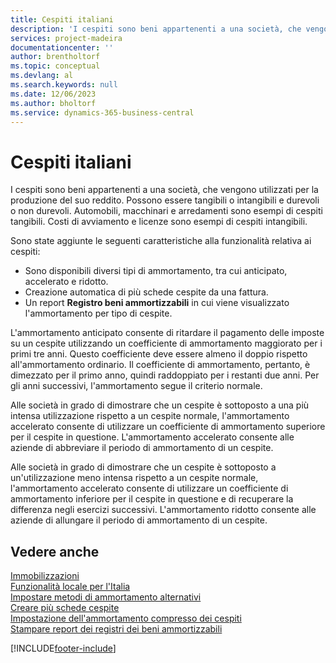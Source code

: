 ```yaml
---
title: Cespiti italiani
description: 'I cespiti sono beni appartenenti a una società, che vengono utilizzati per la produzione del suo reddito. Questo articolo descrive l''uso della funzionalità dei cespiti.'
services: project-madeira
documentationcenter: ''
author: brentholtorf
ms.topic: conceptual
ms.devlang: al
ms.search.keywords: null
ms.date: 12/06/2023
ms.author: bholtorf
ms.service: dynamics-365-business-central
---
```

# Cespiti italiani
I cespiti sono beni appartenenti a una società, che vengono utilizzati per la produzione del suo reddito. Possono essere tangibili o intangibili e durevoli o non durevoli. Automobili, macchinari e arredamenti sono esempi di cespiti tangibili. Costi di avviamento e licenze sono esempi di cespiti intangibili.  

Sono state aggiunte le seguenti caratteristiche alla funzionalità relativa ai cespiti:  

- Sono disponibili diversi tipi di ammortamento, tra cui anticipato, accelerato e ridotto.  
- Creazione automatica di più schede cespite da una fattura.  
- Un report **Registro beni ammortizzabili** in cui viene visualizzato l'ammortamento per tipo di cespite.  

L'ammortamento anticipato consente di ritardare il pagamento delle imposte su un cespite utilizzando un coefficiente di ammortamento maggiorato per i primi tre anni. Questo coefficiente deve essere almeno il doppio rispetto all'ammortamento ordinario. Il coefficiente di ammortamento, pertanto, è dimezzato per il primo anno, quindi raddoppiato per i restanti due anni. Per gli anni successivi, l'ammortamento segue il criterio normale.  

Alle società in grado di dimostrare che un cespite è sottoposto a una più intensa utilizzazione rispetto a un cespite normale, l'ammortamento accelerato consente di utilizzare un coefficiente di ammortamento superiore per il cespite in questione. L'ammortamento accelerato consente alle aziende di abbreviare il periodo di ammortamento di un cespite.  

Alle società in grado di dimostrare che un cespite è sottoposto a un'utilizzazione meno intensa rispetto a un cespite normale, l'ammortamento accelerato consente di utilizzare un coefficiente di ammortamento inferiore per il cespite in questione e di recuperare la differenza negli esercizi successivi. L'ammortamento ridotto consente alle aziende di allungare il periodo di ammortamento di un cespite.  

## Vedere anche  
 [Immobilizzazioni](../../fa-manage.md)     
 [Funzionalità locale per l'Italia](italy-local-functionality.md)   
 [Impostare metodi di ammortamento alternativi](how-to-set-up-alternate-depreciation-methods.md)   
 [Creare più schede cespite](how-to-create-multiple-fixed-asset-cards.md)   
 [Impostazione dell'ammortamento compresso dei cespiti](how-to-set-up-compressed-depreciation-of-fixed-assets.md)   
 [Stampare report dei registri dei beni ammortizzabili](how-to-print-depreciation-book-reports.md)


[!INCLUDE[footer-include](../../includes/footer-banner.md)]
